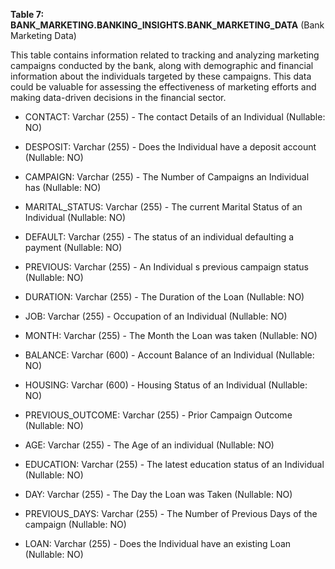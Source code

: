 **Table 7: BANK_MARKETING.BANKING_INSIGHTS.BANK_MARKETING_DATA** (Bank Marketing Data)

This table contains information related to tracking and analyzing marketing campaigns conducted by the bank, along with demographic and financial information about the individuals targeted by these campaigns. This data could be valuable for assessing the effectiveness of marketing efforts and making data-driven decisions in the financial sector.

- CONTACT: Varchar (255) - The contact Details of an Individual (Nullable: NO)

- DESPOSIT: Varchar (255) - Does the Individual have a deposit account (Nullable: NO)

- CAMPAIGN: Varchar (255) - The Number of Campaigns an Individual has (Nullable: NO)

- MARITAL_STATUS: Varchar (255) - The current Marital Status of an Individual (Nullable: NO)

- DEFAULT: Varchar (255) - The status of an individual defaulting a payment (Nullable: NO)

- PREVIOUS: Varchar (255) - An Individual s previous campaign status (Nullable: NO)

- DURATION: Varchar (255) - The Duration of the Loan (Nullable: NO)

- JOB: Varchar (255) - Occupation of an Individual (Nullable: NO)

- MONTH: Varchar (255) - The Month the Loan was taken (Nullable: NO)

- BALANCE: Varchar (600) - Account Balance of an Individual (Nullable: NO)

- HOUSING: Varchar (600) - Housing Status of an Individual (Nullable: NO)

- PREVIOUS_OUTCOME: Varchar (255) - Prior Campaign Outcome (Nullable: NO)

- AGE: Varchar (255) - The Age of an individual (Nullable: NO)

- EDUCATION: Varchar (255) - The latest education status of an Individual (Nullable: NO)

- DAY: Varchar (255) - The Day the Loan was Taken (Nullable: NO)

- PREVIOUS_DAYS: Varchar (255) - The Number of Previous Days of the campaign (Nullable: NO)

- LOAN: Varchar (255) - Does the Individual have an existing Loan (Nullable: NO)

